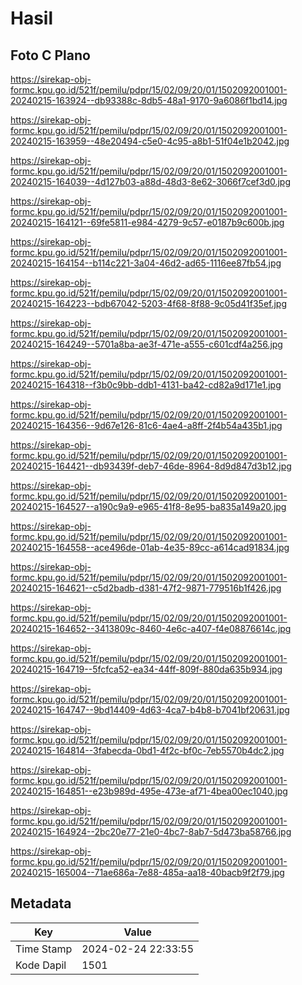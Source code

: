 # Hasil

## Foto C Plano

https://sirekap-obj-formc.kpu.go.id/521f/pemilu/pdpr/15/02/09/20/01/1502092001001-20240215-163924--db93388c-8db5-48a1-9170-9a6086f1bd14.jpg

https://sirekap-obj-formc.kpu.go.id/521f/pemilu/pdpr/15/02/09/20/01/1502092001001-20240215-163959--48e20494-c5e0-4c95-a8b1-51f04e1b2042.jpg

https://sirekap-obj-formc.kpu.go.id/521f/pemilu/pdpr/15/02/09/20/01/1502092001001-20240215-164039--4d127b03-a88d-48d3-8e62-3066f7cef3d0.jpg

https://sirekap-obj-formc.kpu.go.id/521f/pemilu/pdpr/15/02/09/20/01/1502092001001-20240215-164121--69fe5811-e984-4279-9c57-e0187b9c600b.jpg

https://sirekap-obj-formc.kpu.go.id/521f/pemilu/pdpr/15/02/09/20/01/1502092001001-20240215-164154--b114c221-3a04-46d2-ad65-1116ee87fb54.jpg

https://sirekap-obj-formc.kpu.go.id/521f/pemilu/pdpr/15/02/09/20/01/1502092001001-20240215-164223--bdb67042-5203-4f68-8f88-9c05d41f35ef.jpg

https://sirekap-obj-formc.kpu.go.id/521f/pemilu/pdpr/15/02/09/20/01/1502092001001-20240215-164249--5701a8ba-ae3f-471e-a555-c601cdf4a256.jpg

https://sirekap-obj-formc.kpu.go.id/521f/pemilu/pdpr/15/02/09/20/01/1502092001001-20240215-164318--f3b0c9bb-ddb1-4131-ba42-cd82a9d171e1.jpg

https://sirekap-obj-formc.kpu.go.id/521f/pemilu/pdpr/15/02/09/20/01/1502092001001-20240215-164356--9d67e126-81c6-4ae4-a8ff-2f4b54a435b1.jpg

https://sirekap-obj-formc.kpu.go.id/521f/pemilu/pdpr/15/02/09/20/01/1502092001001-20240215-164421--db93439f-deb7-46de-8964-8d9d847d3b12.jpg

https://sirekap-obj-formc.kpu.go.id/521f/pemilu/pdpr/15/02/09/20/01/1502092001001-20240215-164527--a190c9a9-e965-41f8-8e95-ba835a149a20.jpg

https://sirekap-obj-formc.kpu.go.id/521f/pemilu/pdpr/15/02/09/20/01/1502092001001-20240215-164558--ace496de-01ab-4e35-89cc-a614cad91834.jpg

https://sirekap-obj-formc.kpu.go.id/521f/pemilu/pdpr/15/02/09/20/01/1502092001001-20240215-164621--c5d2badb-d381-47f2-9871-779516b1f426.jpg

https://sirekap-obj-formc.kpu.go.id/521f/pemilu/pdpr/15/02/09/20/01/1502092001001-20240215-164652--3413809c-8460-4e6c-a407-f4e08876614c.jpg

https://sirekap-obj-formc.kpu.go.id/521f/pemilu/pdpr/15/02/09/20/01/1502092001001-20240215-164719--5fcfca52-ea34-44ff-809f-880da635b934.jpg

https://sirekap-obj-formc.kpu.go.id/521f/pemilu/pdpr/15/02/09/20/01/1502092001001-20240215-164747--9bd14409-4d63-4ca7-b4b8-b7041bf20631.jpg

https://sirekap-obj-formc.kpu.go.id/521f/pemilu/pdpr/15/02/09/20/01/1502092001001-20240215-164814--3fabecda-0bd1-4f2c-bf0c-7eb5570b4dc2.jpg

https://sirekap-obj-formc.kpu.go.id/521f/pemilu/pdpr/15/02/09/20/01/1502092001001-20240215-164851--e23b989d-495e-473e-af71-4bea00ec1040.jpg

https://sirekap-obj-formc.kpu.go.id/521f/pemilu/pdpr/15/02/09/20/01/1502092001001-20240215-164924--2bc20e77-21e0-4bc7-8ab7-5d473ba58766.jpg

https://sirekap-obj-formc.kpu.go.id/521f/pemilu/pdpr/15/02/09/20/01/1502092001001-20240215-165004--71ae686a-7e88-485a-aa18-40bacb9f2f79.jpg


## Metadata

| Key        | Value               |
| ---------- | ------------------- |
| Time Stamp | 2024-02-24 22:33:55 |
| Kode Dapil | 1501                |



